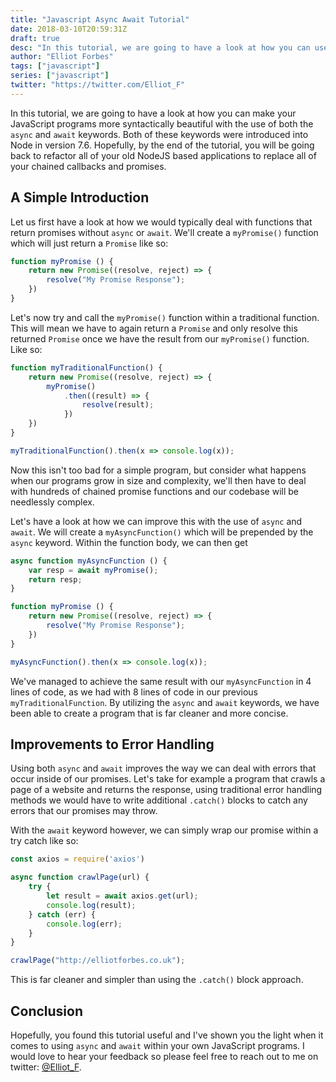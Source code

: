 ```yaml
---
title: "Javascript Async Await Tutorial"
date: 2018-03-10T20:59:31Z
draft: true
desc: "In this tutorial, we are going to have a look at how you can use async/await within your JavaScript applications."
author: "Elliot Forbes"
tags: ["javascript"]
series: ["javascript"]
twitter: "https://twitter.com/Elliot_F"
---
```


In this tutorial, we are going to have a look at how you can make your JavaScript programs more syntactically beautiful with the use of both the `async` and `await` keywords. Both of these keywords were introduced into Node in version 7.6. Hopefully, by the end of the tutorial, you will be going back to refactor all of your old NodeJS based applications to replace all of your chained callbacks and promises.

## A Simple Introduction

Let us first have a look at how we would typically deal with functions that return promises without `async` or `await`. We'll create a `myPromise()` function which will just return a `Promise` like so:

```js
function myPromise () {
    return new Promise((resolve, reject) => {
        resolve("My Promise Response");
    })
}
```

Let's now try and call the `myPromise()` function within a traditional function. This will mean we have to again return a `Promise` and only resolve this returned `Promise` once we have the result from our `myPromise()` function. Like so:

```js
function myTraditionalFunction() {
    return new Promise((resolve, reject) => {
        myPromise()
            .then((result) => {
                resolve(result);
            })
    })
}

myTraditionalFunction().then(x => console.log(x));
```

Now this isn't too bad for a simple program, but consider what happens when our programs grow in size and complexity, we'll then have to deal with hundreds of chained promise functions and our codebase will be needlessly complex.

Let's have a look at how we can improve this with the use of `async` and `await`. We will create a `myAsyncFunction()` which will be prepended by the `async` keyword. Within the function body, we can then get 

```js
async function myAsyncFunction () {
    var resp = await myPromise();
    return resp;
}

function myPromise () {
    return new Promise((resolve, reject) => {
        resolve("My Promise Response");
    })
}

myAsyncFunction().then(x => console.log(x));
```

We've managed to achieve the same result with our `myAsyncFunction` in 4 lines of code, as we had with 8 lines of code in our previous `myTraditionalFunction`. By utilizing the `async` and `await` keywords, we have been able to create a program that is far cleaner and more concise. 

## Improvements to Error Handling

Using both `async` and `await` improves the way we can deal with errors that occur inside of our promises. Let's take for example a program that crawls a page of a website and returns the response, using traditional error handling methods we would have to write additional `.catch()` blocks to catch any errors that our promises may throw.

With the `await` keyword however, we can simply wrap our promise within a try catch like so: 

```js
const axios = require('axios')

async function crawlPage(url) {
    try {
        let result = await axios.get(url);
        console.log(result);
    } catch (err) {
        console.log(err);
    }
}

crawlPage("http://elliotforbes.co.uk");
```

This is far cleaner and simpler than using the `.catch()` block approach.

## Conclusion

Hopefully, you found this tutorial useful and I've shown you the light when it comes to using `async` and `await` within your own JavaScript programs. I would love to hear your feedback so please feel free to reach out to me on twitter: [@Elliot_F](https://twitter.com/elliot_f).